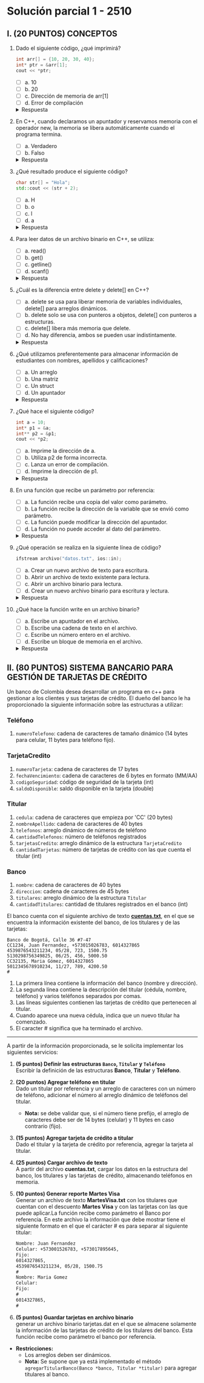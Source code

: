 # Solución parcial 1 - 2510

## I. (20 PUNTOS) CONCEPTOS  

1. Dado el siguiente código, ¿qué imprimirá?  
   ```cpp
   int arr[] = {10, 20, 30, 40};  
   int* ptr = &arr[1];  
   cout << *ptr;
   ```
	- [ ] a. 10
	- [ ] b. 20
	- [ ] c. Dirección de memoria de arr[1]
	- [ ] d. Error de compilación

   <details>
       <summary>Respuesta</summary>
       Opción (b). `ptr` apunta a `arr[1]`, que tiene el valor `20`.
   </details>  


2.	En C++, cuando declaramos un apuntador y reservamos memoria con el operador new, la memoria se libera automáticamente cuando el programa termina.
	- [ ] a. Verdadero
	- [ ] b. Falso

    <details>
        <summary>Respuesta</summary>
        Opción (b). La memoria reservada con `new` debe liberarse manualmente con `delete`.
    </details>  



3.	¿Qué resultado produce el siguiente código?
    ```cpp
    char str[] = "Hola";  
    std::cout << (str + 2);
    ```
	- [ ] a. H
	- [ ] b. o
	- [ ] c. l
	- [ ] d. a

    <details>
        <summary>Respuesta</summary>
        Opción (c). `str + 2` apunta al tercer carácter, que es `"l"`.
    </details>  



4.	Para leer datos de un archivo binario en C++, se utiliza:
    - [ ] a. read()
    - [ ] b. get()
    - [ ] c. getline()
    - [ ] d. scanf()

    <details>
        <summary>Respuesta</summary>
        Opción (a). `read()` es la función adecuada para leer archivos binarios.
    </details>  



5.	¿Cuál es la diferencia entre delete y delete[] en C++?
    - [ ] a. delete se usa para liberar memoria de variables individuales, delete[] para arreglos dinámicos.
    - [ ] b. delete solo se usa con punteros a objetos, delete[] con punteros a estructuras.
    - [ ] c. delete[] libera más memoria que delete.
    - [ ] d. No hay diferencia, ambos se pueden usar indistintamente.

    <details>
        <summary>Respuesta</summary>
        Opción (a). `delete` se usa para una sola variable, `delete[]` para arreglos dinámicos.
    </details>  



6.	¿Qué utilizamos preferentemente para almacenar información de estudiantes con nombres, apellidos y calificaciones?
    - [ ] a. Un arreglo
    - [ ] b. Una matriz
    - [ ] c. Un struct
    - [ ] d. Un apuntador

    <details>
        <summary>Respuesta</summary>
        Opción (c). `struct` permite agrupar distintos tipos de datos en una sola estructura.
    </details>  



7.	¿Qué hace el siguiente código?
    ```cpp
    int a = 10;  
    int* p1 = &a;  
    int** p2 = &p1;  
    cout << *p2;
    ```

	- [ ] a. Imprime la dirección de a.
	- [ ] b. Utiliza p2 de forma incorrecta.
	- [ ] c. Lanza un error de compilación.
	- [ ] d. Imprime la dirección de p1.

    <details>
        <summary>Respuesta</summary>
        Opción (a). Imprime la dirección de a
        
        `p2` apunta a `p1`, que a su vez apunta a `a`.

        | variable | valor almacenado |
        |----------|------------------|
        | p2       | dirección de p1  |
        | p1       | dirección de a   |
        | a        | 10               |

        Si imprimimos '*p2', se imprime el valor almacenado por p1, que es la dirección de 'a'.
    </details>  



8.	En una función que recibe un parámetro por referencia:
    - [ ] a. La función recibe una copia del valor como parámetro.
    - [ ] b. La función recibe la dirección de la variable que se envió como parámetro.
    - [ ] c. La función puede modificar la dirección del apuntador.
    - [ ] d. La función no puede acceder al dato del parámetro.

    <details>
        <summary>Respuesta</summary>
        Opción (b). En paso por referencia, la función recibe la dirección de la variable original.
    </details>  



9.	¿Qué operación se realiza en la siguiente línea de código?
    ```cpp
    ifstream archivo("datos.txt", ios::in);
    ```
	- [ ] a. Crear un nuevo archivo de texto para escritura.
	- [ ] b. Abrir un archivo de texto existente para lectura.
	- [ ] c. Abrir un archivo binario para lectura.
	- [ ] d. Crear un nuevo archivo binario para escritura y lectura.

    <details>
        <summary>Respuesta</summary>
        Opción (b). `ifstream` con `ios::in` abre un archivo de texto para lectura.
    </details>  

10.	¿Qué hace la función write en un archivo binario?

	- [ ] a. Escribe un apuntador en el archivo.
	- [ ] b. Escribe una cadena de texto en el archivo.
	- [ ] c. Escribe un número entero en el archivo.
	- [ ] d. Escribe un bloque de memoria en el archivo.
    <details>
       <summary>Respuesta</summary>
       Opción (d). `write()` escribe un bloque de memoria en un archivo binario.
   </details>  

## II. (80 PUNTOS) SISTEMA BANCARIO PARA GESTIÓN DE TARJETAS DE CRÉDITO  

Un banco de Colombia desea desarrollar un programa en c++ para gestionar a los clientes y sus tarjetas de crédito.  El dueño del banco le ha proporcionado la siguiente información sobre las estructuras a utilizar:  

### **Teléfono**  

1) `numeroTelefono`: cadena de caracteres de tamaño dinámico (14 bytes para celular, 11 bytes para teléfono fijo).

### **TarjetaCredito**

1) `numeroTarjeta`: cadena de caracteres de 17 bytes  
2) `fechaVencimiento`: cadena de caracteres de 6 bytes en formato (MM/AA)  
3) `codigoSeguridad`: código de seguridad de la tarjeta (int)  
4) `saldoDisponible`: saldo disponible en la tarjeta (double)  

### **Titular**

1) `cedula`: cadena de caracteres que empieza por 'CC' (20 bytes)  
2) `nombreApellido`: cadena de caracteres de 40 bytes  
3) `telefonos`: arreglo dinámico de números de teléfono  
4) `cantidadTelefonos`: número de teléfonos registrados 
5) `tarjetasCredito`: arreglo dinámico de la estructura `TarjetaCredito`  
6) `cantidadTarjetas`: número de tarjetas de crédito con las que cuenta el titular (int)

### **Banco**

1) `nombre`: cadena de caracteres de 40 bytes  
2) `direccion`: cadena de caracteres de 45 bytes  
3) `titulares`: arreglo dinámico de la estructura `Titular`  
4) `cantidadTitulares`: cantidad de titulares registrados en el banco (int)

El banco cuenta con el siguiente archivo de texto [**cuentas.txt**](cuentas.txt), en el que se encuentra la información existente del banco, de los titulares y de las tarjetas:  

``` csv
Banco de Bogotá, Calle 36 #7-47
CC1234, Juan Fernandez, +573015026783, 6014327865
4539876543211234, 05/28, 723, 1500.75
5130298756349825, 06/25, 456, 5000.50
CC32135, Maria Gómez, 6014327865
5012345678910234, 11/27, 789, 4200.50
#
```

1) La primera línea contiene la información del banco (nombre y dirección).  
2) La segunda línea contiene la descripción del titular (cédula, nombre, teléfono) y varios teléfonos separados por comas.  
3) Las líneas siguientes contienen las tarjetas de crédito que pertenecen al titular.  
4) Cuando aparece una nueva cédula, indica que un nuevo titular ha comenzado.
5) El caracter # significa que ha terminado el archivo.

---

A partir de la información proporcionada, se le solicita implementar los siguientes servicios:

1. **(5 puntos) Definir las estructuras `Banco`, `Titular` y `Teléfono`**  
   Escribir la definición de las estructuras **Banco**, **Titular** y **Teléfono**.  

2. **(20 puntos) Agregar teléfono en titular**  
   Dado un titular por referencia y un arreglo de caracteres con un número de teléfono, adicionar el número al arreglo dinámico de teléfonos del titular.  
   - **Nota:** se debe validar que, si el número tiene prefijo, el arreglo de caracteres debe ser de 14 bytes (celular) y 11 bytes en caso contrario (fijo).

3. **(15 puntos) Agregar tarjeta de crédito a titular**  
   Dado el titular y la tarjeta de crédito por referencia, agregar la tarjeta al titular.  

4. **(25 puntos) Cargar archivo de texto**  
   A partir del archivo **cuentas.txt**, cargar los datos en la estructura del banco, los titulares y las tarjetas de crédito, almacenando teléfonos en memoria.  

5. **(10 puntos) Generar reporte Martes Visa**  
   Generar un archivo de texto **MartesVisa.txt** con los titulares que cuentan con el descuento **Martes Visa** y con las tarjetas con las que puede aplicar.La función recibe como parámetro el Banco por referencia. En este archivo la información que debe mostrar tiene el siguiente formato en el que el carácter # es para separar al siguiente titular:

    ``` txt
    Nombre: Juan Fernandez
    Celular: +573001526783, +573017895645,
    Fijo:
    6014327865,
    4539876543211234, 05/28, 1500.75
    #
    Nombre: Maria Gomez
    Celular:
    Fijo:
    #
    6014327865,
    #
    ```

6. **(5 puntos) Guardar tarjetas en archivo binario**  
generar un archivo binario tarjetas.dat en el que se almacene solamente la información de las tarjetas de crédito de los titulares del banco. Esta función recibe como parámetro el banco por referencia.

- **Restricciones:**
  - Los arreglos deben ser dinámicos.
  - **Nota:** Se supone que ya está implementado el método `agregarTitularBanco(Banco *banco, Titular *titular)` para agregar titulares al banco.  
